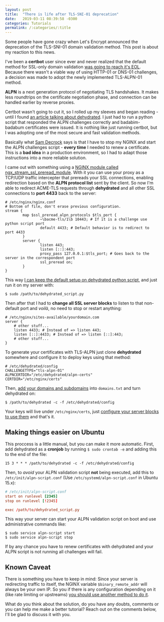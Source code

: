 ```yaml
---
layout: post
title:  "There is life after TLS-SNI-01 deprecation"
date:   2019-03-11 08:39:58 -0300
categories: Tutorials
permalink: /:categories/:title
---
```

Some people have gone crazy when Let's Encrypt announced the deprecation of the TLS-SNI-01 domain validation method. This post is about my reaction to this news.

I've been a **certbot** user since ever and never realized that the default method for SSL-only domain validation [was going to reach it's EOL](https://community.letsencrypt.org/t/march-13-2019-end-of-life-for-all-tls-sni-01-validation-support/74209). Because there wasn't a viable way of using HTTP-01 or DNS-01 challenges, a decision was made to adopt the newly implemented TLS-ALPN-01 method.

**ALPN** is a next generation protocol of negotiating TLS handshakes. It makes less roundtrips on the certificate negotiation phase, and connection can be handled earlier by reverse proxies.

Certbot wasn't going to cut it, so I rolled up my sleeves and began reading - until I found [an article talking about dehydrated](https://medium.com/@decrocksam/deploying-lets-encrypt-certificates-using-tls-alpn-01-https-18b9b1e05edf). I just had to run a python script that responded the ALPN challenges correctly and badabim-badabum certificates were issued. It is nothing like just running certbot, but I was adopting one of the most secure and fast validation methods.

Basically what [Sam Decrock](https://medium.com/@decrocksam) says is that I have to stop my NGINX and start the ALPN challenges script - **every time** I needed to renew a certificate. This is a **bad idea** in a production environment, so I had to adapt those instructions into a more reliable solution.

I came out with something using a [NGINX module called ngx_stream_ssl_preread_module](http://nginx.org/en/docs/stream/ngx_stream_ssl_preread_module.html). With it you can use your proxy as a TCP/UDP traffic intercepter that prereads your SSL connections, enabling redirection based on the **ALPN protocol list** sent by the client. So now I'm able to redirect ACME-TLS requests through **dehydrated** and all other SSL connections to **port 4433** back to the server:

```nginx
# /etc/nginx/nginx.conf
# Bottom of file, don't erase previous configuration.
stream {
        map $ssl_preread_alpn_protocols $tls_port {
                ~\bacme-tls/1\b 10443; # If it is a challenge use python script port
                default 4433; # Default behavior is to redirect to port 4433
        }
        server {
                listen 443;
                listen [::]:443;
                proxy_pass 127.0.0.1:$tls_port; # Goes back to the server in the correspondent port
                ssl_preread on;
        }
}
```

This way [I can keep the default setup on dehydrated python script](https://github.com/lukas2511/dehydrated/blob/master/docs/tls-alpn.md), and just run it on my server with:

```shell
$ sudo /path/to/dehydrated_script.py
```

Then after that I had to **change all SSL server blocks** to listen to that non-default port and *voilà*, no need to stop or restart anything:

```nginx
# /etc/nginx/sites-available/yourdomain.com
server {
    # other stuff...
    listen 4433; # Instead of => listen 443;
    listen [::]:4433; # Instead of => listen [::]:443;
    # other stuff...
}
```

To generate your certificates with TLS-ALPN just clone **dehydrated** somewhere and configure it to deploy keys using that method:
```config
# /etc/dehydrated/config
CHALLENGETYPE="tls-alpn-01"
ALPNCERTDIR="/etc/dehydrated/alpn-certs"
CERTDIR="/etc/nginx/certs"
```

Then, [add your domains and subdomains](https://github.com/lukas2511/dehydrated/blob/master/docs/domains_txt.md) into `domains.txt` and turn dehydrated on:

```shell
$ /path/to/dehydrated -c -f /etc/dehydrated/config
```

Your keys will live under `/etc/nginx/certs`, just [configure your server blocks to use them](https://www.digicert.com/csr-ssl-installation/nginx-openssl.htm#step_4) and that's it.

## Making things easier on Ubuntu

This proccess is a little manual, but you can make it more automatic. First, add dehydrated as a **cronjob** by running `$ sudo crontab -e` and adding this to the end of the file:

```shell
15 3 * * * /path/to/dehydrated -c -f /etc/dehydrated/config
```

Then, to *avoid* your ALPN validation script **not** being executed, add this to `/etc/init/alpn-script.conf` (Use `/etc/systemd/alpn-script.conf` in Ubuntu 15.x):

```conf
# /etc/init/alpn-script.conf
start on runlevel [2345]
stop on runlevel [!2345]

exec /path/to/dehydrated_script.py
```

This way your server can start your ALPN validation script on boot and use administrative commands like:

```shell
$ sudo service alpn-script start
$ sudo service alpn-script stop
```

If by any chance you have to renew certificates with dehydrated and your ALPN script is not running all challenges will fail.

## Known Caveat
There is something you have to keep in mind: Since your server is redirecting traffic to itself, the NGINX variable `$binary_remote_addr` will always be your own IP. So you if there is any configuration depending on it (like rate limiting or upstreams) [you should use another method to do it](https://ypereirareis.github.io/blog/2017/02/15/nginx-real-ip-behind-nginx-reverse-proxy/).

What do you think about the solution, do you have any doubts, comments or you can help me make a better tutorial? Reach out on the comments below, I'll be glad to discuss it with you.
